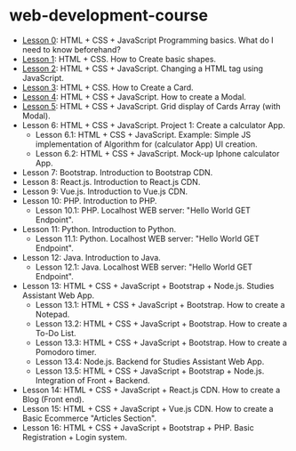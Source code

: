 # web-development-course

- [Lesson 0](https://github.com/CristianRomero1234/web-development-course/Lesson%200/lesson_0.md): HTML + CSS + JavaScript Programming basics. What do I need to know beforehand? 
-  [Lesson 1](https://github.com/CristianRomero1234/web-development-course/Lesson%201/lesson_1.md): HTML + CSS. How to Create basic shapes.
- [Lesson 2](https://github.com/CristianRomero1234/web-development-course/Lesson%202/lesson_2.md): HTML + CSS + JavaScript. Changing a HTML tag using JavaScript.
- [Lesson 3](https://github.com/CristianRomero1234/web-development-course/Lesson%203/lesson_3.md): HTML + CSS. How to Create a Card.
- [Lesson 4](https://github.com/CristianRomero1234/web-development-course/Lesson%204/lesson_4.md): HTML + CSS + JavaScript. How to create a Modal.
- [Lesson 5](https://cristianromero1234.github.io/web-development-course/Lesson%205/lesson_5.md): HTML + CSS + JavaScript. Grid display of Cards Array (with Modal).
- Lesson 6: HTML + CSS + JavaScript. Project 1: Create a calculator App.
  - Lesson 6.1:  HTML + CSS + JavaScript. Example: Simple JS implementation of Algorithm for (calculator App) UI creation.
  - Lesson 6.2:  HTML + CSS + JavaScript. Mock-up Iphone calculator App.
- Lesson 7: Bootstrap. Introduction to Bootstrap CDN.
- Lesson 8: React.js. Introduction to React.js CDN.
- Lesson 9: Vue.js. Introduction to Vue.js CDN.
- Lesson 10: PHP. Introduction to PHP.
  - Lesson 10.1: PHP. Localhost WEB server: "Hello World GET Endpoint".
- Lesson 11: Python. Introduction to Python.
  - Lesson 11.1: Python. Localhost WEB server: "Hello World GET Endpoint".
- Lesson 12: Java. Introduction to Java.
  - Lesson 12.1: Java. Localhost WEB server: "Hello World GET Endpoint".
- Lesson 13: HTML + CSS + JavaScript + Bootstrap + Node.js. Studies Assistant Web App.
  - Lesson 13.1: HTML + CSS + JavaScript + Bootstrap. How to create a Notepad.
  - Lesson 13.2: HTML + CSS + JavaScript + Bootstrap. How to create a To-Do List.
  - Lesson 13.3: HTML + CSS + JavaScript + Bootstrap. How to create a Pomodoro timer.
  - Lesson 13.4: Node.js. Backend for Studies Assistant Web App.
  - Lesson 13.5: HTML + CSS + JavaScript + Bootstrap + Node.js. Integration of Front + Backend.
- Lesson 14: HTML + CSS + JavaScript + React.js CDN. How to create a Blog (Front end).
- Lesson 15: HTML + CSS + JavaScript + Vue.js CDN. How to create a Basic Ecommerce "Articles Section".
- Lesson 16: HTML + CSS + JavaScript + Bootstrap + PHP. Basic Registration + Login system.

